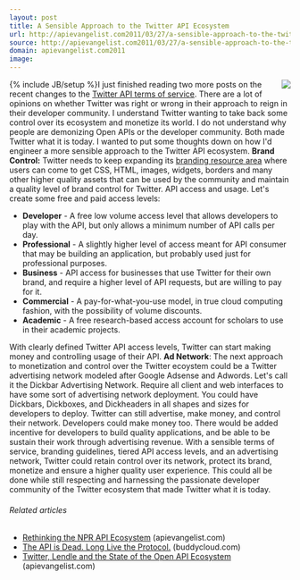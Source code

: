```yaml
---
layout: post
title: A Sensible Approach to the Twitter API Ecosystem
url: http://apievangelist.com2011/03/27/a-sensible-approach-to-the-twitter-api-ecosystem/
source: http://apievangelist.com2011/03/27/a-sensible-approach-to-the-twitter-api-ecosystem/
domain: apievangelist.com2011
image: 
---
```

{% include JB/setup %}<img src="http://kinlane-productions.s3.amazonaws.com/Twitter-Logo.jpg"  align="right" />I just finished reading two more posts on the recent changes to the <a title="Twitter API Terms of Service" href="http://dev.twitter.com/pages/api_terms">Twitter API terms of service</a>. There are a lot of opinions on whether Twitter was right or wrong in their approach to reign in their developer community.
I understand Twitter wanting to take back some control over its ecosystem and monetize its world.
I do not understand why people are demonizing Open APIs or the developer community. Both made Twitter what it is today.
I wanted to put some thoughts down on how I'd engineer a more sensible approach to the Twitter API ecosystem.
<strong>Brand Control:</strong> Twitter needs to keep expanding its <a title="branding resource area" href="http://twitter.com/about/resources/logos">branding resource area</a> where users can come to get CSS, HTML, images, widgets, borders and many other higher quality assets that can be used by the community and maintain a quality level of brand control for Twitter.
API access and usage. Let's create some free and paid access levels:
<ul>
     <li>
          <strong>Developer</strong> - A free low volume access level that allows developers to play with the API, but only allows a minimum number of API calls per day.
     </li>
     <li>
          <strong>Professional</strong> - A slightly higher level of access meant for API consumer that may be building an application, but probably used just for professional purposes.
     </li>
     <li>
          <strong>Business</strong> - API access for businesses that use Twitter for their own brand, and require a higher level of API requests, but are willing to pay for it.
     </li>
     <li>
          <strong>Commercial</strong> - A pay-for-what-you-use model, in true cloud computing fashion, with the possibility of volume discounts.
     </li>
     <li>
          <strong>Academic</strong> - A free research-based access account for scholars to use in their academic projects.
     </li>
</ul>With clearly defined Twitter API access levels, Twitter can start making money and controlling usage of their API.
<strong>Ad Network</strong>: The next approach to monetization and control over the Twitter ecoystem could be a Twitter advertising network modeled after Google Adsense and Adwords.
Let's call it the Dickbar Advertising Network. Require all client and web interfaces to have some sort of advertising network deployment. You could have Dickbars, Dickboxes, and Dickheaders in all shapes and sizes for developers to deploy.
Twitter can still advertise, make money, and control their network. Developers could make money too. There would be added incentive for developers to build quality applications, and be able to be sustain their work through advertising revenue.
With a sensible terms of service, branding guidelines, tiered API access levels, and an advertising network, Twitter could retain control over its network, protect its brand, monetize and ensure a higher quality user experience.
This could all be done while still respecting and harnessing the passionate developer community of the Twitter ecosystem that made Twitter what it is today.
<h6 class="zemanta-related-title c2">
     Related articles
</h6>
<ul class="zemanta-article-ul">
     <li class="zemanta-article-ul-li">
          <a href="http://blog.apievangelist.com/2011/03/17/rethinking-the-npr-api-ecosystem/">Rethinking the NPR API Ecosystem</a> (apievangelist.com)
     </li>
     <li class="zemanta-article-ul-li">
          <a href="http://buddycloud.com/cms/content/api-dead-long-live-protocol-aka-avoid-being-screwed-closed-social-networks">The API is Dead. Long Live the Protocol.</a> (buddycloud.com)
     </li>
     <li class="zemanta-article-ul-li">
          <a href="http://blog.apievangelist.com/2011/03/22/twitter-lendle-and-the-state-of-the-open-api-ecosystem/">Twitter, Lendle and the State of the Open API Ecosystem</a> (apievangelist.com)
     </li>
</ul>
